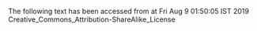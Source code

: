 The following text has been accessed from at Fri Aug 9 01:50:05 IST 2019
Creative_Commons_Attribution-ShareAlike_License

